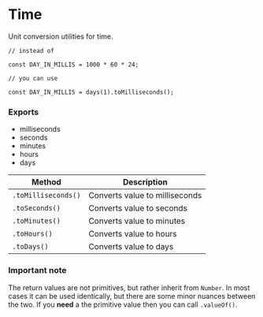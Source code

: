 # Time

Unit conversion utilities for time.

```tsx
// instead of

const DAY_IN_MILLIS = 1000 * 60 * 24;

// you can use

const DAY_IN_MILLIS = days(1).toMilliseconds();
```

### Exports

- milliseconds
- seconds
- minutes
- hours
- days

| Method | Description |
| --- | --- |
| `.toMilliseconds()` | Converts value to milliseconds |
| `.toSeconds()` | Converts value to seconds |
| `.toMinutes()` | Converts value to minutes |
| `.toHours()` | Converts value to hours |
| `.toDays()` | Converts value to days |


### Important note

The return values are not primitives, but rather inherit from `Number`. In most cases it can be used identically, but there are some minor nuances between the two. If you **need** a the primitive value then you can call `.valueOf()`.

